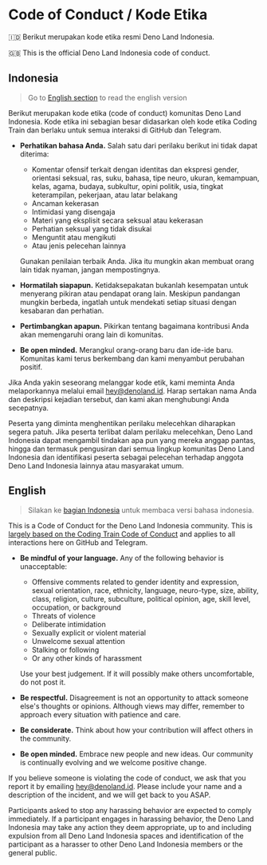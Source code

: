 # Code of Conduct / Kode Etika

🇮🇩 Berikut merupakan kode etika resmi Deno Land Indonesia.

🇬🇧 This is the official Deno Land Indonesia code of conduct.

## Indonesia

> Go to [English section](#english) to read the english version

Berikut merupakan kode etika (code of conduct) komunitas Deno Land Indonesia. Kode etika ini sebagian besar didasarkan oleh kode etika Coding Train dan berlaku untuk semua interaksi di GitHub dan Telegram.

- **Perhatikan bahasa Anda.** Salah satu dari perilaku berikut ini tidak dapat diterima:

  - Komentar ofensif terkait dengan identitas dan ekspresi gender, orientasi seksual, ras, suku, bahasa, tipe neuro, ukuran, kemampuan, kelas, agama, budaya, subkultur, opini politik, usia, tingkat keterampilan, pekerjaan, atau latar belakang
  - Ancaman kekerasan
  - Intimidasi yang disengaja
  - Materi yang eksplisit secara seksual atau kekerasan
  - Perhatian seksual yang tidak disukai
  - Menguntit atau mengikuti
  - Atau jenis pelecehan lainnya

  Gunakan penilaian terbaik Anda. Jika itu mungkin akan membuat orang lain tidak nyaman, jangan mempostingnya.

- **Hormatilah siapapun.** Ketidaksepakatan bukanlah kesempatan untuk menyerang pikiran atau pendapat orang lain. Meskipun pandangan mungkin berbeda, ingatlah untuk mendekati setiap situasi dengan kesabaran dan perhatian.
- **Pertimbangkan apapun.** Pikirkan tentang bagaimana kontribusi Anda akan memengaruhi orang lain di komunitas.
- **Be open minded.** Merangkul orang-orang baru dan ide-ide baru. Komunitas kami terus berkembang dan kami menyambut perubahan positif.

Jika Anda yakin seseorang melanggar kode etik, kami meminta Anda melaporkannya melalui email [hey@denoland.id](mailto:hey@denoland.id). Harap sertakan nama Anda dan deskripsi kejadian tersebut, dan kami akan menghubungi Anda secepatnya.

Peserta yang diminta menghentikan perilaku melecehkan diharapkan segera patuh. Jika peserta terlibat dalam perilaku melecehkan, Deno Land Indonesia dapat mengambil tindakan apa pun yang mereka anggap pantas, hingga dan termasuk pengusiran dari semua lingkup komunitas Deno Land Indonesia dan identifikasi peserta sebagai pelecehan terhadap anggota Deno Land Indonesia lainnya atau masyarakat umum.

## English

> Silakan ke [bagian Indonesia](#indonesia) untuk membaca versi bahasa indonesia.

This is a Code of Conduct for the Deno Land Indonesia community. This is [largely based on the Coding Train Code of Conduct](https://github.com/CodingTrain/Code-of-Conduct) and applies to all interactions here on GitHub and Telegram.

- **Be mindful of your language.** Any of the following behavior is unacceptable:

  - Offensive comments related to gender identity and expression, sexual orientation, race, ethnicity, language, neuro-type, size, ability, class, religion, culture, subculture, political opinion, age, skill level, occupation, or background
  - Threats of violence
  - Deliberate intimidation
  - Sexually explicit or violent material
  - Unwelcome sexual attention
  - Stalking or following
  - Or any other kinds of harassment

  Use your best judgement. If it will possibly make others uncomfortable, do not post it.

- **Be respectful.** Disagreement is not an opportunity to attack someone else's thoughts or opinions. Although views may differ, remember to approach every situation with patience and care.
- **Be considerate.** Think about how your contribution will affect others in the community.
- **Be open minded.** Embrace new people and new ideas. Our community is continually evolving and we welcome positive change.

If you believe someone is violating the code of conduct, we ask that you report it by emailing [hey@denoland.id](mailto:hey@denoland.id). Please include your name and a description of the incident, and we will get back to you ASAP.

Participants asked to stop any harassing behavior are expected to comply immediately. If a participant engages in harassing behavior, the Deno Land Indonesia may take any action they deem appropriate, up to and including expulsion from all Deno Land Indonesia spaces and identification of the participant as a harasser to other Deno Land Indonesia members or the general public.

